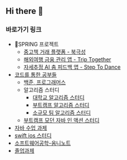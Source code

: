## Hi there 👋

### 바로가기 링크
- SPRING 프로젝트
  - [중고책 거래 플랫폼 - 북극성](https://github.com/MadCom96/POLARIS)
  - [해외여행 금융 관리 앱 - Trip Together](https://github.com/MadCom96/Trip-Together)
  - [자세추정 AI 춤 피드백 앱 - Step To Dance](https://github.com/MadCom96/StepToDance)
- [코드를 통한 공부들](https://github.com/MadCom96/Study/tree/main)
  - [백준, 프로그래머스](https://github.com/MadCom96/Study/tree/main/algorithm_problems)
  - 알고리즘 스터디
    - [대학교 알고리즘 스터디](https://github.com/MadCom96/Study/tree/main/algorithm_study)
    - [부트캠프 알고리즘 스터디](https://github.com/MadCom96/algorithm_ssafy)
    - [소규모 팀 알고리즘 스터디](https://github.com/PragmaticArchive/Algorithm)
  - [부트캠프 모던 자바 인 액션 스터디](https://github.com/MadCom96/modern-java-in-action)
- [자바 수업 과제](https://github.com/MadCom96/PlatformBasedProgramming-JAVA)
- [swift ios 스터디](https://github.com/MadCom96/with_Swift)
- [소프트웨어공학-옴니노트](https://github.com/MadCom96/Omni-Notes)
- [졸업과제](https://github.com/P-Chain/public_interest_activities_NFT_issuance)
<!--
**MadCom96/MadCom96** is a ✨ _special_ ✨ repository because its `README.md` (this file) appears on your GitHub profile.

Here are some ideas to get you started:

- 🔭 I’m currently working on ...
- 🌱 I’m currently learning ...
- 👯 I’m looking to collaborate on ...
- 🤔 I’m looking for help with ...
- 💬 Ask me about ...
- 📫 How to reach me: ...
- 😄 Pronouns: ...
- ⚡ Fun fact: ...
-->
